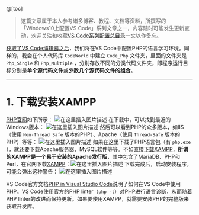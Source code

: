 @[toc]

> 这篇文章属于本人参考诸多博客、教程、文档等资料，所撰写的「Windows10上配置VS Code」系列文章之一，内容随时可能发生更新变动，欢迎关注和收藏[VS Code系列配置总目录](https://memcpy0.blog.csdn.net/article/details/117640795)一文以作备忘。
 
[获取了VS Code编辑器之后](https://memcpy0.blog.csdn.net/article/details/117640795)，我们将在VS Code中配置PHP的语言学习环境。同样的，我会在个人代码库 `CodeWorld` 中建立 `Code_Php` 文件夹，里面的文件夹是 `Php_Single` 和 `Php_Multiple` ，分别存放不同的分类代码文件夹，即程序运行目标分别是**单个源代码文件**或**少数几个源代码文件的组合**。

---
# 1. 下载安装XAMPP
[PHP官网](https://www.php.net/)如下所示：
![在这里插入图片描述](https://img-blog.csdnimg.cn/8c39b4642bc644309b67e221a24f778f.png?x-oss-process=image/watermark,type_ZmFuZ3poZW5naGVpdGk,shadow_10,text_aHR0cHM6Ly9ibG9nLmNzZG4ubmV0L215UmVhbGl6YXRpb24=,size_16,color_FFFFFF,t_70)
在下载中，可以找到最近的Windows版本：
![在这里插入图片描述](https://img-blog.csdnimg.cn/c2936c9f3a48450ba78d5a8e997d0189.png?x-oss-process=image/watermark,type_ZmFuZ3poZW5naGVpdGk,shadow_10,text_aHR0cHM6Ly9ibG9nLmNzZG4ubmV0L215UmVhbGl6YXRpb24=,size_16,color_FFFFFF,t_70)
然后可以看到PHP的众多版本，如IIS（使用 `Non-Thread Safe` 版本的PHP）、Apache（使用 `Thread-Safe` 版本的PHP）等等：
![在这里插入图片描述](https://img-blog.csdnimg.cn/dad3f1eb73af44e2b3b0f02c0f0aa65a.png?x-oss-process=image/watermark,type_ZmFuZ3poZW5naGVpdGk,shadow_10,text_aHR0cHM6Ly9ibG9nLmNzZG4ubmV0L215UmVhbGl6YXRpb24=,size_16,color_FFFFFF,t_70)
如果在这里下载了PHP语言包（有 `php.exe` ），就还要下载Apache服务器、MySQL软件等等。不如直接[下载XAMPP](https://www.apachefriends.org/zh_cn/download.html)，**所谓的XAMPP是一个易于安装的Apache发行版**，其中包含了MariaDB、PHP和Perl，在官网下载[XAMPP](https://www.apachefriends.org/zh_cn/download.html)：![在这里插入图片描述](https://img-blog.csdnimg.cn/34ce22d570364dc3b507df28d34a90e7.png?x-oss-process=image/watermark,type_ZmFuZ3poZW5naGVpdGk,shadow_10,text_aHR0cHM6Ly9ibG9nLmNzZG4ubmV0L215UmVhbGl6YXRpb24=,size_16,color_FFFFFF,t_70)
下载完成后，启动安装程序，可能会弹出这种警告：
![在这里插入图片描述](https://img-blog.csdnimg.cn/844ea799254c4975b11e4d48e67452a9.png)




VS Code官方文档[PHP in Visual Studio Code](https://code.visualstudio.com/docs/languages/php)说明了如何在VS Code中使用PHP。VS Code使用官方的PHP linter（`php -l`）对PHP进行语言诊断，从而随着PHP linter的改进而保持更新。如果要使用XAMPP，就需要安装PHP的完整版来获取开发库。
